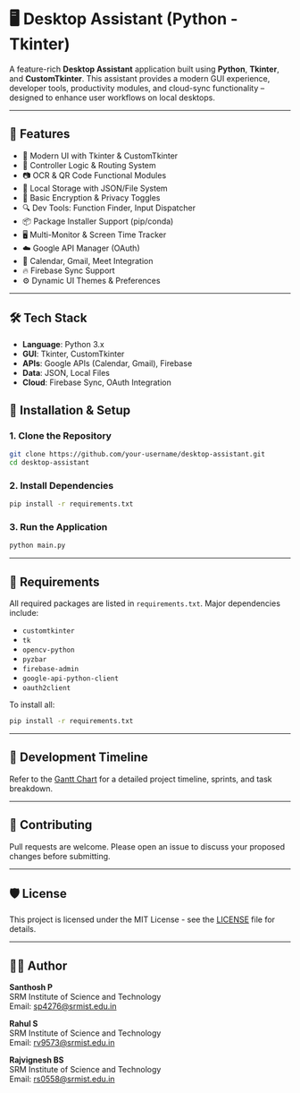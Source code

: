 # 🖥️ Desktop Assistant (Python - Tkinter)

A feature-rich **Desktop Assistant** application built using **Python**, **Tkinter**, and **CustomTkinter**. This assistant provides a modern GUI experience, developer tools, productivity modules, and cloud-sync functionality – designed to enhance user workflows on local desktops.

---

## 📌 Features

- 🎨 Modern UI with Tkinter & CustomTkinter
- 🔄 Controller Logic & Routing System
- 📷 OCR & QR Code Functional Modules
- 💾 Local Storage with JSON/File System
- 🔐 Basic Encryption & Privacy Toggles
- 🔍 Dev Tools: Function Finder, Input Dispatcher
- 📦 Package Installer Support (pip/conda)
- 🖥️ Multi-Monitor & Screen Time Tracker
- ☁️ Google API Manager (OAuth)
- 📆 Calendar, Gmail, Meet Integration
- 🔥 Firebase Sync Support
- ⚙️ Dynamic UI Themes & Preferences

---

## 🛠️ Tech Stack

- **Language**: Python 3.x  
- **GUI**: Tkinter, CustomTkinter  
- **APIs**: Google APIs (Calendar, Gmail), Firebase  
- **Data**: JSON, Local Files  
- **Cloud**: Firebase Sync, OAuth Integration  



## 🚀 Installation & Setup

### 1. Clone the Repository

```bash
git clone https://github.com/your-username/desktop-assistant.git
cd desktop-assistant
```

### 2. Install Dependencies

```bash
pip install -r requirements.txt
```

### 3. Run the Application

```bash
python main.py
```

---

## 🧰 Requirements

All required packages are listed in `requirements.txt`. Major dependencies include:

- `customtkinter`
- `tk`
- `opencv-python`
- `pyzbar`
- `firebase-admin`
- `google-api-python-client`
- `oauth2client`

To install all:

```bash
pip install -r requirements.txt
```

---

## 📅 Development Timeline

Refer to the [Gantt Chart](docs/GANTT.md) for a detailed project timeline, sprints, and task breakdown.

---

## 🤝 Contributing

Pull requests are welcome. Please open an issue to discuss your proposed changes before submitting.

---

## 🛡️ License

This project is licensed under the MIT License - see the [LICENSE](LICENSE) file for details.

---

## 👨‍💻 Author

**Santhosh P**  
SRM Institute of Science and Technology  
Email: [sp4276@srmist.edu.in](mailto:sp4276@srmist.edu.in)

**Rahul S**  
SRM Institute of Science and Technology  
Email: [rv9573@srmist.edu.in](mailto:rv9573@srmist.edu.in)

**Rajvignesh BS**  
SRM Institute of Science and Technology  
Email: [rs0558@srmist.edu.in](mailto:rs0558@srmist.edu.in)
